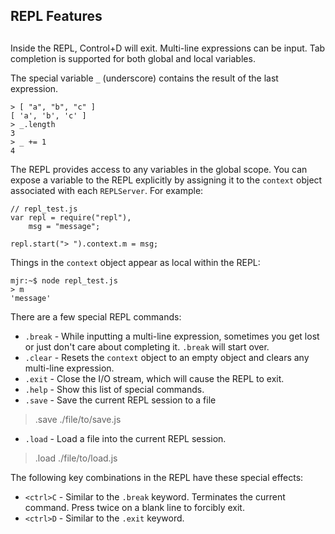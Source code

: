 ## REPL Features

## 

Inside the REPL, Control+D will exit. Multi-line expressions can be input.
Tab completion is supported for both global and local variables.

The special variable `_` (underscore) contains the result of the last expression.

    > [ "a", "b", "c" ]
    [ 'a', 'b', 'c' ]
    > _.length
    3
    > _ += 1
    4

The REPL provides access to any variables in the global scope. You can expose
a variable to the REPL explicitly by assigning it to the `context` object
associated with each `REPLServer`. For example:

    // repl_test.js
    var repl = require("repl"),
        msg = "message";
    
    repl.start("> ").context.m = msg;

Things in the `context` object appear as local within the REPL:

    mjr:~$ node repl_test.js
    > m
    'message'

There are a few special REPL commands:

* `.break` - While inputting a multi-line expression, sometimes you get lost
or just don't care about completing it. `.break` will start over.
* `.clear` - Resets the `context` object to an empty object and clears any
multi-line expression.
* `.exit` - Close the I/O stream, which will cause the REPL to exit.
* `.help` - Show this list of special commands.
* `.save` - Save the current REPL session to a file
> 
> .save ./file/to/save.js
> 

* `.load` - Load a file into the current REPL session.
> 
> .load ./file/to/load.js
> 

The following key combinations in the REPL have these special effects:

* `<ctrl>C` - Similar to the `.break` keyword. Terminates the current
command. Press twice on a blank line to forcibly exit.
* `<ctrl>D` - Similar to the `.exit` keyword.